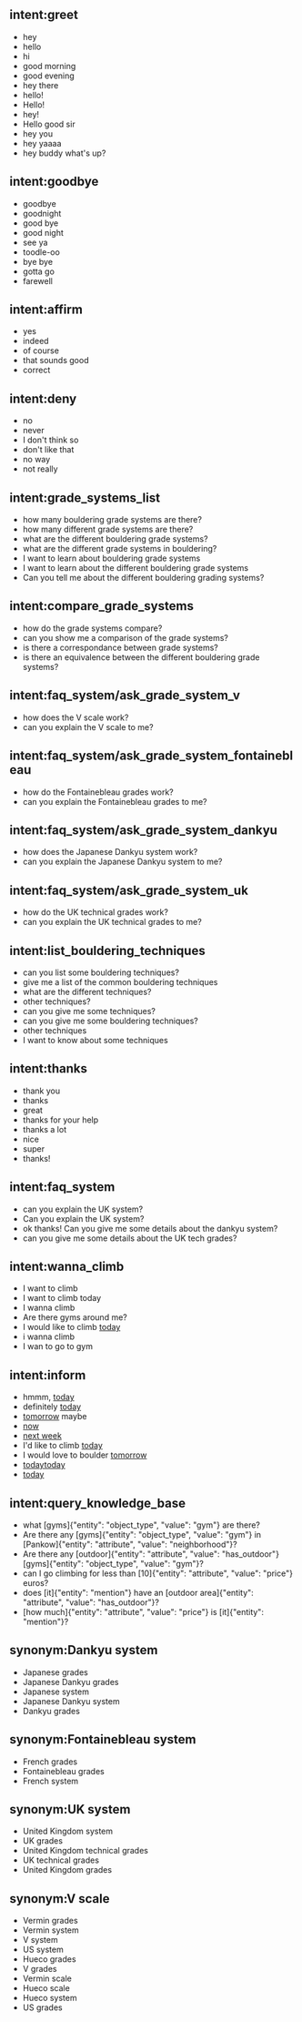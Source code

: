 ## intent:greet
- hey
- hello
- hi
- good morning
- good evening
- hey there
- hello!
- Hello!
- hey!
- Hello good sir
- hey you
- hey yaaaa
- hey buddy what's up?

## intent:goodbye
- goodbye
- goodnight
- good bye
- good night
- see ya
- toodle-oo
- bye bye
- gotta go
- farewell

## intent:affirm
- yes
- indeed
- of course
- that sounds good
- correct

## intent:deny
- no
- never
- I don't think so
- don't like that
- no way
- not really

## intent:grade_systems_list
- how many bouldering grade systems are there?
- how many different grade systems are there?
- what are the different bouldering grade systems?
- what are the different grade systems in bouldering?
- I want to learn about bouldering grade systems
- I want to learn about the different bouldering grade systems
- Can you tell me about the different bouldering grading systems?

## intent:compare_grade_systems
- how do the grade systems compare?
- can you show me a comparison of the grade systems?
- is there a correspondance between grade systems?
- is there an equivalence between the different bouldering grade systems?

## intent:faq_system/ask_grade_system_v
- how does the V scale work?
- can you explain the V scale to me?

## intent:faq_system/ask_grade_system_fontainebleau
- how do the Fontainebleau grades work?
- can you explain the Fontainebleau grades to me?

## intent:faq_system/ask_grade_system_dankyu
- how does the Japanese Dankyu system work?
- can you explain the Japanese Dankyu system to me?

## intent:faq_system/ask_grade_system_uk
- how do the UK technical grades work?
- can you explain the UK technical grades to me?

## intent:list_bouldering_techniques
- can you list some bouldering techniques?
- give me a list of the common bouldering techniques
- what are the different techniques?
- other techniques?
- can you give me some techniques?
- can you give me some bouldering techniques?
- other techniques
- I want to know about some techniques

## intent:thanks
- thank you
- thanks
- great
- thanks for your help
- thanks a lot
- nice
- super
- thanks!

## intent:faq_system
- can you explain the UK system?
- Can you explain the UK system?
- ok thanks! Can you give me some details about the dankyu system?
- can you give me some details about the UK tech grades?

## intent:wanna_climb
- I want to climb
- I want to climb today
- I wanna climb
- Are there gyms around me?
- I would like to climb [today](time)
- i wanna climb
- I wan to go to gym

## intent:inform
- hmmm, [today](time)
- definitely [today](time)
- [tomorrow](time) maybe
- [now](time)
- [next week](time)
- I'd like to climb [today](time)
- I would love to boulder [tomorrow](time)
- [today](time)[today](time)
- [today](time)

## intent:query_knowledge_base
- what [gyms]{"entity": "object_type", "value": "gym"} are there?
- Are there any [gyms]{"entity": "object_type", "value": "gym"} in [Pankow]{"entity": "attribute", "value": "neighborhood"}?
- Are there any [outdoor]{"entity": "attribute", "value": "has_outdoor"} [gyms]{"entity": "object_type", "value": "gym"}?
- can I go climbing for less than [10]{"entity": "attribute", "value": "price"} euros?
- does [it]{"entity": "mention"} have an [outdoor area]{"entity": "attribute", "value": "has_outdoor"}?
- [how much]{"entity": "attribute", "value": "price"} is [it]{"entity": "mention"}?


## synonym:Dankyu system
- Japanese grades
- Japanese Dankyu grades
- Japanese system
- Japanese Dankyu system
- Dankyu grades

## synonym:Fontainebleau system
- French grades
- Fontainebleau grades
- French system

## synonym:UK system
- United Kingdom system
- UK grades
- United Kingdom technical grades
- UK technical grades
- United Kingdom grades

## synonym:V scale
- Vermin grades
- Vermin system
- V system
- US system
- Hueco grades
- V grades
- Vermin scale
- Hueco scale
- Hueco system
- US grades

